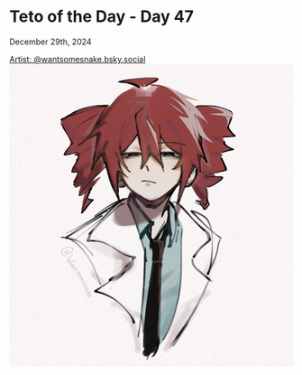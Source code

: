 # Teto of the Day - Day 47
<div class="post-date">December 29th, 2024</div>


[Artist: @wantsomesnake.bsky.social](https://bsky.app/profile/wantsomesnake.bsky.social/post/3leh25llk722d)
![Kasane Teto Art](/totd/DAY_47.jpg)